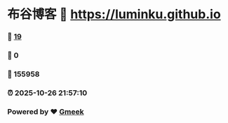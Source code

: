 # 布谷博客 :link: https://luminku.github.io 
### :page_facing_up: [19](https://luminku.github.io/tag.html) 
### :speech_balloon: 0 
### :hibiscus: 155958 
### :alarm_clock: 2025-10-26 21:57:10 
### Powered by :heart: [Gmeek](https://github.com/Meekdai/Gmeek)
